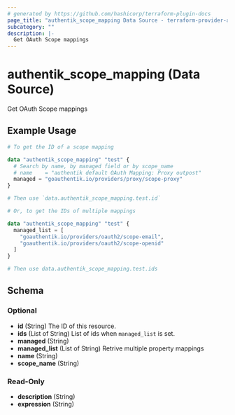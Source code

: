 ```yaml
---
# generated by https://github.com/hashicorp/terraform-plugin-docs
page_title: "authentik_scope_mapping Data Source - terraform-provider-authentik"
subcategory: ""
description: |-
  Get OAuth Scope mappings
---
```


# authentik_scope_mapping (Data Source)

Get OAuth Scope mappings

## Example Usage

```terraform
# To get the ID of a scope mapping

data "authentik_scope_mapping" "test" {
  # Search by name, by managed field or by scope_name
  # name    = "authentik default OAuth Mapping: Proxy outpost"
  managed = "goauthentik.io/providers/proxy/scope-proxy"
}

# Then use `data.authentik_scope_mapping.test.id`

# Or, to get the IDs of multiple mappings

data "authentik_scope_mapping" "test" {
  managed_list = [
    "goauthentik.io/providers/oauth2/scope-email",
    "goauthentik.io/providers/oauth2/scope-openid"
  ]
}

# Then use data.authentik_scope_mapping.test.ids
```

<!-- schema generated by tfplugindocs -->
## Schema

### Optional

- **id** (String) The ID of this resource.
- **ids** (List of String) List of ids when `managed_list` is set.
- **managed** (String)
- **managed_list** (List of String) Retrive multiple property mappings
- **name** (String)
- **scope_name** (String)

### Read-Only

- **description** (String)
- **expression** (String)


